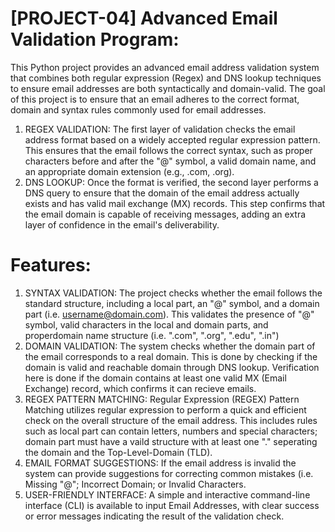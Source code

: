 # [PROJECT-04] Advanced Email Validation Program:
This Python project provides an advanced email address validation system that combines both regular expression (Regex) and DNS lookup techniques to ensure email addresses are both syntactically and domain-valid. The goal of this project is to ensure that an email adheres to the correct format, domain and syntax rules commonly used for email addresses.
1) REGEX VALIDATION: The first layer of validation checks the email address format based on a widely accepted regular expression pattern. This ensures that the email follows the correct syntax, such as proper characters before and after the "@" symbol, a valid domain name, and an appropriate domain extension (e.g., .com, .org).
2) DNS LOOKUP: Once the format is verified, the second layer performs a DNS query to ensure that the domain of the email address actually exists and has valid mail exchange (MX) records. This step confirms that the email domain is capable of receiving messages, adding an extra layer of confidence in the email's deliverability.

# Features:
1) SYNTAX VALIDATION: The project checks whether the email follows the standard structure, including a local part, an "@" symbol, and a domain part (i.e. username@domain.com). This validates the presence of "@" symbol, valid characters in the local and domain parts, and properdomain name structure (i.e. ".com", ".org", ".edu", ".in")
2) DOMAIN VALIDATION: The system checks whether the domain part of the email corresponds to a real domain. This is done by checking if the domain is valid and reachable domain through DNS lookup. Verification here is done if the domain contains at least one valid MX (Email Exchange) record, which confirms it can recieve emails.
3) REGEX PATTERN MATCHING: Regular Expression (REGEX) Pattern Matching utilizes regular expression to perform a quick and efficient check on the overall structure of the email address. This includes rules such as local part can contain letters, numbers and special characters; domain part must have a vaild structure with at least one "." seperating the domain and the Top-Level-Domain (TLD).
4) EMAIL FORMAT SUGGESTIONS: If the email address is invalid the system can provide suggestions for correcting common mistakes (i.e. Missing "@"; Incorrect Domain; or Invalid Characters.
5) USER-FRIENDLY INTERFACE: A simple and interactive command-line interface (CLI) is available to input Email Addresses, with clear success or error messages indicating the result of the validation check.
